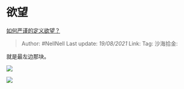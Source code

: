 # 欲望
[如何严谨的定义欲望？](https://www.zhihu.com/question/447585791/answer/1796903620)

> Author: #NellNell
> Last update: *19/08/2021*
> Link:
> Tag:
> 沙海拾金:

就是最左边那块。

![](https://pic1.zhimg.com/50/v2-0604b3af9d3f7b9966b41d1d114007d2_720w.jpg?source=c8b7c179)

![](https://pic1.zhimg.com/80/v2-0604b3af9d3f7b9966b41d1d114007d2_720w.jpg?source=c8b7c179)
